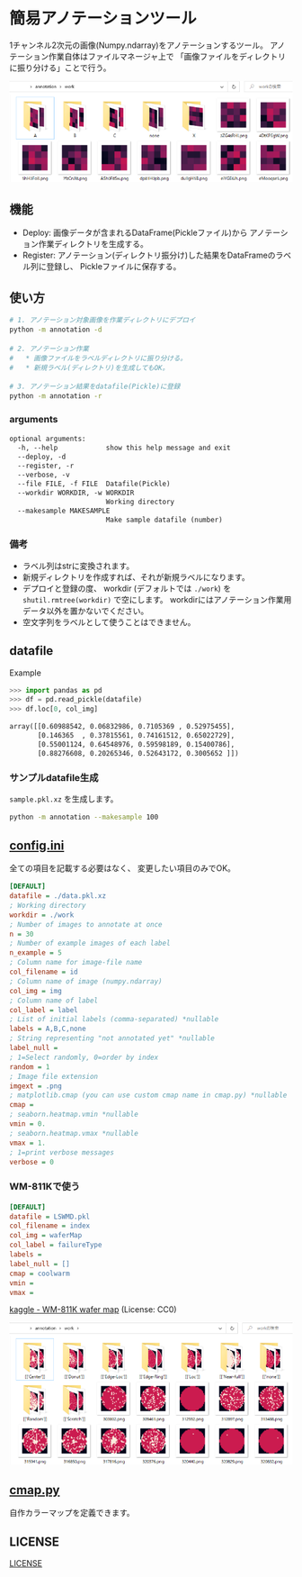 # 簡易アノテーションツール

1チャンネル2次元の画像(Numpy.ndarray)をアノテーションするツール。
アノテーション作業自体はファイルマネージャ上で
「画像ファイルをディレクトリに振り分ける」ことで行う。

![](doc/fig/dir.png)

## 機能

- Deploy: 画像データが含まれるDataFrame(Pickleファイル)から
  アノテーション作業ディレクトリを生成する。
- Register: アノテーション(ディレクトリ振分け)した結果をDataFrameのラベル列に登録し、
  Pickleファイルに保存する。

## 使い方

```sh
# 1. アノテーション対象画像を作業ディレクトリにデプロイ
python -m annotation -d

# 2. アノテーション作業
#   * 画像ファイルをラベルディレクトリに振り分ける。
#   * 新規ラベル(ディレクトリ)を生成してもOK。

# 3. アノテーション結果をdatafile(Pickle)に登録
python -m annotation -r
```

### arguments

```
optional arguments:
  -h, --help            show this help message and exit
  --deploy, -d
  --register, -r
  --verbose, -v
  --file FILE, -f FILE  Datafile(Pickle)
  --workdir WORKDIR, -w WORKDIR
                        Working directory
  --makesample MAKESAMPLE
                        Make sample datafile (number)
```

### 備考

- ラベル列はstrに変換されます。
- 新規ディレクトリを作成すれば、それが新規ラベルになります。
- デプロイと登録の度、
  workdir (デフォルトでは `./work`) を
  `shutil.rmtree(workdir)` で空にします。
  workdirにはアノテーション作業用データ以外を置かないでください。
- 空文字列をラベルとして使うことはできません。

## datafile

Example

```python
>>> import pandas as pd
>>> df = pd.read_pickle(datafile)
>>> df.loc[0, col_img]
```

```
array([[0.60988542, 0.06832986, 0.7105369 , 0.52975455],
       [0.146365  , 0.37815561, 0.74161512, 0.65022729],
       [0.55001124, 0.64548976, 0.59598189, 0.15400786],
       [0.88276608, 0.20265346, 0.52643172, 0.3005652 ]])
```

### サンプルdatafile生成

`sample.pkl.xz`
を生成します。

```sh
python -m annotation --makesample 100
```

## [config.ini](config.ini)

全ての項目を記載する必要はなく、
変更したい項目のみでOK。

```ini
[DEFAULT]
datafile = ./data.pkl.xz
; Working directory
workdir = ./work
; Number of images to annotate at once
n = 30
; Number of example images of each label
n_example = 5
; Column name for image-file name
col_filename = id
; Column name of image (numpy.ndarray)
col_img = img
; Column name of label
col_label = label
; List of initial labels (comma-separated) *nullable
labels = A,B,C,none
; String representing "not annotated yet" *nullable
label_null = 
; 1=Select randomly, 0=order by index
random = 1
; Image file extension
imgext = .png
; matplotlib.cmap (you can use custom cmap name in cmap.py) *nullable
cmap = 
; seaborn.heatmap.vmin *nullable
vmin = 0.
; seaborn.heatmap.vmax *nullable
vmax = 1.
; 1=print verbose messages
verbose = 0
```

### WM-811Kで使う

```ini
[DEFAULT]
datafile = LSWMD.pkl
col_filename = index
col_img = waferMap
col_label = failureType
labels = 
label_null = []
cmap = coolwarm
vmin =
vmax =
```

[kaggle - WM-811K wafer map](https://www.kaggle.com/datasets/qingyi/wm811k-wafer-map)
(License: CC0)

![](doc/fig/dir_wm811k.png)

## [cmap.py](annotation/cmap.py)

自作カラーマップを定義できます。

## LICENSE

[LICENSE](LICENSE)
